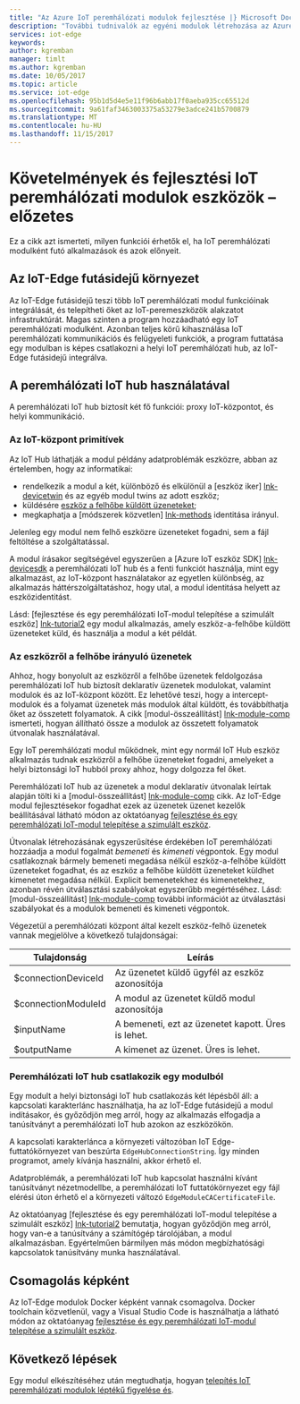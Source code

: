 ```yaml
---
title: "Az Azure IoT peremhálózati modulok fejlesztése |} Microsoft Docs"
description: "További tudnivalók az egyéni modulok létrehozása az Azure IoT peremhálózati"
services: iot-edge
keywords: 
author: kgremban
manager: timlt
ms.author: kgremban
ms.date: 10/05/2017
ms.topic: article
ms.service: iot-edge
ms.openlocfilehash: 95b1d5d4e5e11f96b6abb17f0aeba935cc65512d
ms.sourcegitcommit: 9a61faf3463003375a53279e3adce241b5700879
ms.translationtype: MT
ms.contentlocale: hu-HU
ms.lasthandoff: 11/15/2017
---
```

# <a name="understand-the-requirements-and-tools-for-developing-iot-edge-modules---preview"></a>Követelmények és fejlesztési IoT peremhálózati modulok eszközök – előzetes

Ez a cikk azt ismerteti, milyen funkciói érhetők el, ha IoT peremhálózati modulként futó alkalmazások és azok előnyeit.

## <a name="iot-edge-runtime-environment"></a>Az IoT-Edge futásidejű környezet
Az IoT-Edge futásidejű teszi több IoT peremhálózati modul funkcióinak integrálását, és telepítheti őket az IoT-peremeszközök alakzatot infrastruktúrát. Magas szinten a program hozzáadható egy IoT peremhálózati modulként. Azonban teljes körű kihasználása IoT peremhálózati kommunikációs és felügyeleti funkciók, a program futtatása egy modulban is képes csatlakozni a helyi IoT peremhálózati hub, az IoT-Edge futásidejű integrálva.

## <a name="using-the-iot-edge-hub"></a>A peremhálózati IoT hub használatával
A peremhálózati IoT hub biztosít két fő funkciói: proxy IoT-központot, és helyi kommunikáció.

### <a name="iot-hub-primitives"></a>Az IoT-központ primitívek
Az IoT Hub láthatják a modul példány adatproblémák eszközre, abban az értelemben, hogy az informatikai:

* rendelkezik a modul a két, különböző és elkülönül a [eszköz iker] [ lnk-devicetwin] és az egyéb modul twins az adott eszköz;
* küldésére [eszköz a felhőbe küldött üzeneteket][lnk-iothub-messaging];
* megkaphatja a [módszerek közvetlen] [ lnk-methods] identitása irányul.

Jelenleg egy modul nem felhő eszközre üzeneteket fogadni, sem a fájl feltöltése a szolgáltatással.

A modul írásakor segítségével egyszerűen a [Azure IoT eszköz SDK] [ lnk-devicesdk] a peremhálózati IoT hub és a fenti funkciót használja, mint egy alkalmazást, az IoT-központ használatakor az egyetlen különbség, az alkalmazás háttérszolgáltatáshoz, hogy utal, a modul identitása helyett az eszközidentitást.

Lásd: [fejlesztése és egy peremhálózati IoT-modul telepítése a szimulált eszköz] [ lnk-tutorial2] egy modul alkalmazás, amely eszköz-a-felhőbe küldött üzeneteket küld, és használja a modul a két példát.

### <a name="device-to-cloud-messages"></a>Az eszközről a felhőbe irányuló üzenetek
Ahhoz, hogy bonyolult az eszközről a felhőbe üzenetek feldolgozása peremhálózati IoT hub biztosít deklaratív üzenetek modulokat, valamint modulok és az IoT-központ között.
Ez lehetővé teszi, hogy a intercept-modulok és a folyamat üzenetek más modulok által küldött, és továbbíthatja őket az összetett folyamatok.
A cikk [modul-összeállítást] [ lnk-module-comp] ismerteti, hogyan állítható össze a modulok az összetett folyamatok útvonalak használatával.

Egy IoT peremhálózati modul működnek, mint egy normál IoT Hub eszköz alkalmazás tudnak eszközről a felhőbe üzeneteket fogadni, amelyeket a helyi biztonsági IoT hubból proxy ahhoz, hogy dolgozza fel őket.

Peremhálózati IoT hub az üzenetek a modul deklaratív útvonalak leírtak alapján tölti ki a [modul-összeállítást] [ lnk-module-comp] cikk. Az IoT-Edge modul fejlesztésekor fogadhat ezek az üzenetek üzenet kezelők beállításával látható módon az oktatóanyag [fejlesztése és egy peremhálózati IoT-modul telepítése a szimulált eszköz][lnk-tutorial2].

Útvonalak létrehozásának egyszerűsítése érdekében IoT peremhálózati hozzáadja a modul fogalmát *bemeneti* és *kimeneti* végpontok. Egy modul csatlakoznak bármely bemeneti megadása nélkül eszköz-a-felhőbe küldött üzeneteket fogadhat, és az eszköz a felhőbe küldött üzeneteket küldhet kimenetet megadása nélkül.
Explicit bemenetekhez és kimenetekhez, azonban révén útválasztási szabályokat egyszerűbb megértéséhez. Lásd: [modul-összeállítást] [ lnk-module-comp] további információt az útválasztási szabályokat és a modulok bemeneti és kimeneti végpontok.

Végezetül a peremhálózati központ által kezelt eszköz-felhő üzenetek vannak megjelölve a következő tulajdonságai:

| Tulajdonság | Leírás |
| -------- | ----------- |
| $connectionDeviceId | Az üzenetet küldő ügyfél az eszköz azonosítója |
| $connectionModuleId | A modul az üzenetet küldő modul azonosítója |
| $inputName | A bemeneti, ezt az üzenetet kapott. Üres is lehet. |
| $outputName | A kimenet az üzenet. Üres is lehet. |

### <a name="connecting-to-iot-edge-hub-from-a-module"></a>Peremhálózati IoT hub csatlakozik egy modulból
Egy modult a helyi biztonsági IoT hub csatlakozás két lépésből áll: a kapcsolati karakterlánc használhatja, ha az IoT-Edge futásidejű a modul indításakor, és győződjön meg arról, hogy az alkalmazás elfogadja a tanúsítványt a peremhálózati IoT hub azokon az eszközökön.

A kapcsolati karakterlánca a környezeti változóban IoT Edge-futtatókörnyezet van beszúrta `EdgeHubConnectionString`. Így minden programot, amely kívánja használni, akkor érhető el.

Adatproblémák, a peremhálózati IoT hub kapcsolat használni kívánt tanúsítványt nézetmodellbe, a peremhálózati IoT futtatókörnyezet egy fájl elérési úton érhető el a környezeti változó `EdgeModuleCACertificateFile`.

Az oktatóanyag [fejlesztése és egy peremhálózati IoT-modul telepítése a szimulált eszköz] [ lnk-tutorial2] bemutatja, hogyan győződjön meg arról, hogy van-e a tanúsítvány a számítógép tárolójában, a modul alkalmazásban. Egyértelműen bármilyen más módon megbízhatósági kapcsolatok tanúsítvány munka használatával.

## <a name="packaging-as-an-image"></a>Csomagolás képként
Az IoT-Edge modulok Docker képként vannak csomagolva.
Docker toolchain közvetlenül, vagy a Visual Studio Code is használhatja a látható módon az oktatóanyag [fejlesztése és egy peremhálózati IoT-modul telepítése a szimulált eszköz][lnk-tutorial2].

## <a name="next-steps"></a>Következő lépések

Egy modul elkészítéséhez után megtudhatja, hogyan [telepítés IoT peremhálózati modulok léptékű figyelése és][lnk-howto-deploy].

[lnk-devicesdk]: ../iot-hub/iot-hub-devguide-sdks.md
[lnk-devicetwin]: ../iot-hub/iot-hub-devguide-device-twins.md
[lnk-iothub-messaging]: ../iot-hub/iot-hub-devguide-messaging.md
[lnk-methods]: ../iot-hub/iot-hub-devguide-direct-methods.md
[lnk-tutorial2]: tutorial-csharp-module.md
[lnk-module-comp]: module-composition.md
[lnk-howto-deploy]: how-to-deploy-monitor.md
